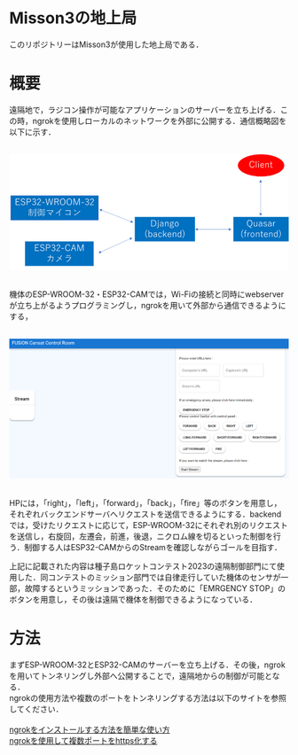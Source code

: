 # Misson3の地上局

このリポジトリーはMisson3が使用した地上局である．

# 概要
遠隔地で，ラジコン操作が可能なアプリケーションのサーバーを立ち上げる．この時，ngrokを使用しローカルのネットワークを外部に公開する．通信概略図を以下に示す．<br><br>

![overview.png](/images/overview.png)<br><br>

機体のESP-WROOM-32・ESP32-CAMでは，Wi-Fiの接続と同時にwebserverが立ち上がるようプログラミングし，ngrokを用いて外部から通信できるようにする，<br><br>

![overvier_HP](/images/overview_HP.png)<br><br>

HPには，「right」，「left」，「forward」，「back」，「fire」等のボタンを用意し，それぞれバックエンドサーバへリクエストを送信できるようにする．backendでは，受けたリクエストに応じて，ESP-WROOM-32にそれぞれ別のリクエストを送信し，右旋回，左遷会，前進，後退，ニクロム線を切るといった制御を行う．制御する人はESP32-CAMからのStreamを確認しながらゴールを目指す．<br>

上記に記載された内容は種子島ロケットコンテスト2023の遠隔制御部門にて使用した．同コンテストのミッション部門では自律走行していた機体のセンサが一部，故障するというミッションであった．そのために「EMRGENCY STOP」のボタンを用意し，その後は遠隔で機体を制御できるようになっている．

# 方法
まずESP-WROOM-32とESP32-CAMのサーバーを立ち上げる．その後，ngrokを用いてトンネリングし外部へ公開することで，遠隔地からの制御が可能となる．<br>
ngrokの使用方法や複数のポートをトンネリングする方法は以下のサイトを参照してください．<br><br>
[ngrokをインストールする方法を簡単な使い方](https://www.mgo-tec.com/blog-entry-ngrok-install.html)<br>
[ngrokを使用して複数ポートをhttps化する](https://qiita.com/MS-0610/items/8334bd1c165ea63ae566)

